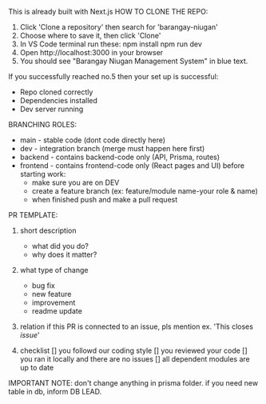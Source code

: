 This is already built with Next.js
HOW TO CLONE THE REPO:
1. Click 'Clone a repository' then search for 'barangay-niugan'
2. Choose where to save it, then click 'Clone'
3. In VS Code terminal run these:
    npm install 
    npm run dev
4. Open http://localhost:3000 in your browser
5. You should see "Barangay Niugan Management System" in blue text.

If you successfully reached no.5 then your set up is successful:
- Repo cloned correctly
- Dependencies installed
- Dev server running

BRANCHING ROLES:
+ main - stable code (dont code directly here)
+ dev - integration branch (merge must happen here first)
+ backend - contains backend-code only (API, Prisma, routes)
+ frontend - contains frontend-code only (React pages and UI)
    before starting work:
    - make sure you are on DEV
    - create a feature branch (ex: feature/module name-your role & name)
    - when finished push and make a pull request

PR TEMPLATE:
1. short description 
    - what did you do?
    - why does it matter?

2. what type of change
    - bug fix
    - new feature
    - improvement
    - readme update

3. relation
    if this PR is connected to an issue, pls mention
    ex. 'This closes *issue*'

4. checklist
    [] you followd our coding style
    [] you reviewed your code
    [] you ran it locally and there are no issues
    [] all dependent modules are up to date


IMPORTANT NOTE: don't change anything in prisma folder. if you need new table in db, inform DB LEAD.
